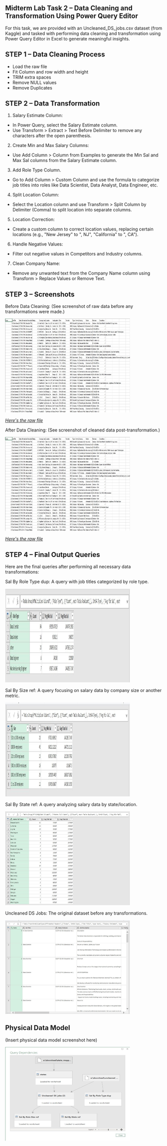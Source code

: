 ## Midterm Lab Task 2 – Data Cleaning and Transformation Using Power Query Editor
For this task, we are provided with an Uncleaned_DS_jobs.csv dataset (from Kaggle) and tasked with performing data cleaning and transformation using Power Query Editor in Excel to generate meaningful insights.
## STEP 1 – Data Cleaning Process
- Load the raw file
- Fit Column and row width and height
- TRIM extra spaces
- Remove NULL values
- Remove Duplicates
## STEP 2 – Data Transformation
1. Salary Estimate Column:

 - In Power Query, select the Salary Estimate column.
 - Use Transform > Extract > Text Before Delimiter to remove any characters after the open parenthesis.

2. Create Min and Max Salary Columns:

 - Use Add Column > Column from Examples to generate the Min Sal and Max Sal columns from the Salary Estimate column.
   
3. Add Role Type Column.

 - Go to Add Column > Custom Column and use the formula to categorize job titles into roles like Data Scientist, Data Analyst, Data Engineer, etc.
   
4. Split Location Column:
 - Select the Location column and use Transform > Split Column by Delimiter (Comma) to split location into separate columns.
   
5. Location Correction:
 - Create a custom column to correct location values, replacing certain locations (e.g., "New Jersey" to ", NJ", "California" to ", CA").
   
6. Handle Negative Values:

 - Filter out negative values in Competitors and Industry columns.
   
7. Clean Company Name:
 - Remove any unwanted text from the Company Name column using Transform > Replace Values or Remove Text.
## STEP 3 – Screenshots

Before Data Cleaning:
(See screenshot of raw data before any transformations were made.)

<img src="Images/Uncleaned_data.jpg" alt="Alt Text" width="400" height="300"> 

[*Here's the raw file*](https://github.com/NaythanIsME/EDM-Portfolio/blob/main/Midterm%20Task%202/Files/Uncleaned_DS_jobs.xlsx)

After Data Cleaning:
(See screenshot of cleaned data post-transformation.)

<img src="Images/Uncleaned_data.jpg" alt="Alt Text" width="400" height="300"> 

[*Here's the raw file*](https://github.com/NaythanIsME/EDM-Portfolio/blob/main/Midterm%20Task%202/Files/Uncleaned_DS_jobs.xlsx)

## STEP 4 – Final Output Queries
Here are the final queries after performing all necessary data transformations:

Sal By Role Type dup: A query with job titles categorized by role type.

<img src="Images/Sal By Role Type dup.jpg" alt="Alt Text" width="400" height="300"> 

Sal By Size ref: A query focusing on salary data by company size or another metric.

<img src="Images/Sal By Size ref.jpg" alt="Alt Text" width="400" height="300"> 

Sal By State ref: A query analyzing salary data by state/location.

<img src="Images/Sal By State ref.jpg" alt="Alt Text" width="400" height="300"> 

Uncleaned DS Jobs: The original dataset before any transformations.

<img src="Images/Uncleaned DS Jobs.jpg" alt="Alt Text" width="400" height="300"> 

## Physical Data Model
(Insert physical data model screenshot here)

<img src="Images/Physical Model.jpg" alt="Alt Text" width="400" height="300"> 
